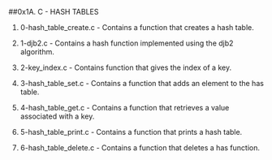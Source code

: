##0x1A. C - HASH TABLES

1. 0-hash_table_create.c - Contains a function that creates a hash table.

2. 1-djb2.c - Contains a hash function implemented using the djb2 algorithm.

3. 2-key_index.c - Contains function that gives the index of a key.

4. 3-hash_table_set.c - Contains a function that adds an element to the has table.

5. 4-hash_table_get.c - Contains a function that retrieves a value associated with a key.

6. 5-hash_table_print.c - Contains a function that prints a hash table.

7. 6-hash_table_delete.c - Contains a function that deletes a has function.
